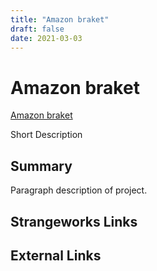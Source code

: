 ```yaml
---
title: "Amazon braket"
draft: false
date: 2021-03-03
---
```

# Amazon braket
[Amazon braket](https://aws.amazon.com/braket/)

Short Description

## Summary
Paragraph description of project.

## Strangeworks Links


## External Links
